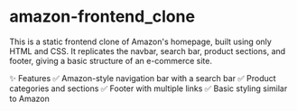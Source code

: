 # amazon-frontend_clone
This is a static frontend clone of Amazon's homepage, built using only HTML and CSS. It replicates the navbar, search bar, product sections, and footer, giving a basic structure of an e-commerce site.

✨ Features
✅ Amazon-style navigation bar with a search bar
✅ Product categories and sections
✅ Footer with multiple links
✅ Basic styling similar to Amazon
